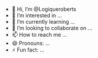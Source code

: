 - 👋 Hi, I’m @Logiqueroberts
- 👀 I’m interested in ...
- 🌱 I’m currently learning ...
- 💞️ I’m looking to collaborate on ...
- 📫 How to reach me ...
- 😄 Pronouns: ...
- ⚡ Fun fact: ...

<!---
Logiqueroberts/Logiqueroberts is a ✨ special ✨ repository because its `README.md` (this file) appears on your GitHub profile.
You can click the Preview link to take a look at your changes.
--->
